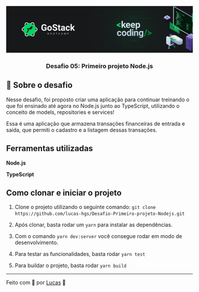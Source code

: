 <img alt="GoStack" src="/assets/desafio.png" />

<h3 align="center">
  Desafio 05: Primeiro projeto Node.js
</h3>

## :rocket: Sobre o desafio

Nesse desafio, foi proposto criar uma aplicação para continuar treinando o que foi ensinado até agora no Node.js junto ao TypeScript, utilizando o conceito de models, repositories e services!

Essa é uma aplicação que armazena transações financeiras de entrada e saída, que permiti o cadastro e a listagem dessas transações.

## Ferramentas utilizadas

**Node.js**

**TypeScript**

## Como clonar e iniciar o projeto

1. Clone o projeto utilizando o seguinte comando: ```git clone https://github.com/lucas-hgs/Desafio-Primeiro-projeto-Nodejs.git```

2. Após clonar, basta rodar um ```yarn``` para instalar as dependências.

3. Com o comando ```yarn dev:server``` você consegue rodar em modo de desenvolvimento.

4. Para testar as funcionalidades, basta rodar ```yarn test```

5. Para buildar o projeto, basta rodar ```yarn build```

---

Feito com 💜 por [Lucas](https://www.linkedin.com/in/lucas-hgs/) :wave:
